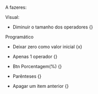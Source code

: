 A fazeres:

Visual: 
- Diminuir o tamanho dos operadores {}

Programático

- Deixar zero como valor inicial {x}
- Apenas 1 operador {}

- Btn Porcentagem(%) {}
- Parênteses {}
- Apagar um item anterior {}